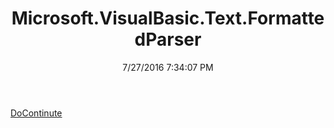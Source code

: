 ﻿---
title: Microsoft.VisualBasic.Text.FormattedParser
date: 7/27/2016 7:34:07 PM
---

[DoContinute](T-Microsoft.VisualBasic.Text.FormattedParser.DoContinute.html)
